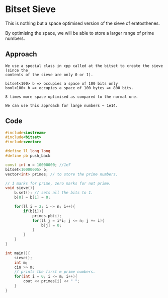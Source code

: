 # Bitset Sieve

This is nothing but a space optimised version of the sieve of eratosthenes. 

By optimising the space, we will be able to store a larger range of prime numbers. 

## Approach
```
We use a special class in cpp called at the bitset to create the sieve (since the
contents of the sieve are only 0 or 1). 

bitset<100> b => occupies a space of 100 bits only
bool<100> b => occupies a space of 100 bytes => 800 bits. 

8 times more space optimised as compared to the normal one. 

We can use this approach for large numbers ~ 1e14. 
```

## Code
```cpp
#include<iostream>
#include<bitset>
#include<vector>

#define ll long long
#define pb push_back

const int n = 10000000; //1e7
bitset<10000005> b;
vector<int> primes; // to store the prime numbers. 

// 1 marks for prime, zero marks for not prime. 
void sieve(){
	b.set(); // sets all the bits to 1. 
	b[0] = b[1] = 0;

	for(ll i = 2; i <= n; i++){
		if(b[i]){
			primes.pb(i);
			for(ll j = i*i; j <= n; j += i){
				b[j] = 0;
			}
		}
	}
}

int main(){
	sieve();
	int m;
	cin >> m;
	// prints the first m prime numbers. 
	for(int i = 0; i <= m; i++){
		cout << primes[i] << " ";
	}
}
```
